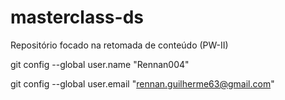 # masterclass-ds
Repositório focado na retomada de conteúdo (PW-II)


git config --global user.name "Rennan004"


git config --global user.email "rennan.guilherme63@gmail.com"